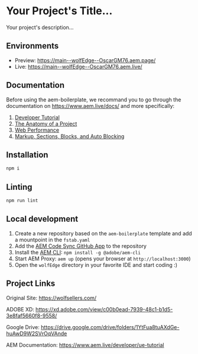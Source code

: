 # Your Project's Title...
Your project's description...

## Environments
- Preview: https://main--wolfEdge--OscarGM76.aem.page/
- Live: https://main--wolfEdge--OscarGM76.aem.live/

## Documentation

Before using the aem-boilerplate, we recommand you to go through the documentation on https://www.aem.live/docs/ and more specifically:
1. [Developer Tutorial](https://www.aem.live/developer/tutorial)
2. [The Anatomy of a Project](https://www.aem.live/developer/anatomy-of-a-project)
3. [Web Performance](https://www.aem.live/developer/keeping-it-100)
4. [Markup, Sections, Blocks, and Auto Blocking](https://www.aem.live/developer/markup-sections-blocks)

## Installation

```sh
npm i
```

## Linting

```sh
npm run lint
```

## Local development

1. Create a new repository based on the `aem-boilerplate` template and add a mountpoint in the `fstab.yaml`
1. Add the [AEM Code Sync GitHub App](https://github.com/apps/aem-code-sync) to the repository
1. Install the [AEM CLI](https://github.com/adobe/helix-cli): `npm install -g @adobe/aem-cli`
1. Start AEM Proxy: `aem up` (opens your browser at `http://localhost:3000`)
1. Open the `wolfEdge` directory in your favorite IDE and start coding :)

## Project Links
Original Site: https://wolfsellers.com/

ADOBE XD: https://xd.adobe.com/view/c00b0ead-7939-48c1-b1d5-3e8faf5660f8-9558/

Google Drive: https://drive.google.com/drive/folders/1YtFua8tuAXdGe-huAwD9W2SVrOqVAnde

AEM Documentation: https://www.aem.live/developer/ue-tutorial